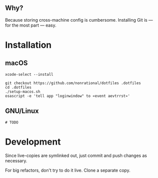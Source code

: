 ## Why?

Because storing cross-machine config is cumbersome. Installing Git is &mdash; for the most part &mdash; easy.

# Installation

## macOS

```shell
xcode-select --install

git checkout https://github.com/nonrational/dotfiles .dotfiles
cd .dotfiles
./setup-macos.sh
osascript -e 'tell app "loginwindow" to «event aevtrrst»'
```

## GNU/Linux

```shell
# TODO
```

# Development

Since live-copies are symlinked out, just commit and push changes as necessary.

For big refactors, don't try to do it live. Clone a separate copy.
